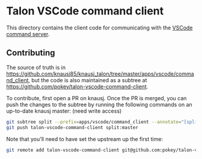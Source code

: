 # Talon VSCode command client

This directory contains the client code for communicating with the [VSCode command server](https://marketplace.visualstudio.com/items?itemName=pokey.command-server).  

## Contributing

The source of truth is in https://github.com/knausj85/knausj_talon/tree/master/apps/vscode/command_client, but the code is also maintained as a subtree at https://github.com/pokey/talon-vscode-command-client.  

To contribute, first open a PR on knausj.  Once the PR is merged, you can push the changes to the subtree by running the following commands on an up-to-date knausj master: (need write access)

```sh
git subtree split --prefix=apps/vscode/command_client --annotate="[split] " -b split
git push talon-vscode-command-client split:master
```

Note that you'll need to have set the upstream up the first time:

```sh
git remote add talon-vscode-command-client git@github.com:pokey/talon-vscode-command-client.git
```